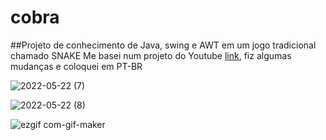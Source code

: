 # cobra

##Projeto de conhecimento de Java, swing e AWT em um jogo tradicional chamado SNAKE
Me basei num projeto do Youtube [link](https://www.youtube.com/watch?v=bI6e6qjJ8JQ), fiz algumas mudanças e coloquei em PT-BR

![2022-05-22 (7)](https://user-images.githubusercontent.com/40872405/169877771-c7a941f2-f900-47f8-a90e-a4effda2269b.png)

![2022-05-22 (8)](https://user-images.githubusercontent.com/40872405/169877787-3c64d05f-f250-4efa-b079-0e1d41aea6be.png)


![ezgif com-gif-maker](https://user-images.githubusercontent.com/40872405/169878655-f011cc15-8734-4f88-aac4-1c3c37759b27.gif)
